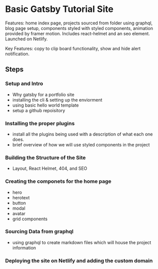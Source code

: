 # Basic Gatsby Tutorial Site
Features: home index page, projects sourced from folder using graphql, blog page setup, components styled with styled components, animation provided by framer motion. Includes react-helmet and an seo element. Launched on Netlify.

Key Features:
copy to clip board functionality, show and hide alert notification.

## Steps 

### Setup and Intro
- Why gatsby for a portfolio site
- installing the cli & setting up the enviorment
- using basic hello world template
- setup a github repoisitory 

### Installing the proper plugins 
- install all the plugins being used with a description of what each one does.
- brief overview of how we will use styled components in the project

### Building the Structure of the Site
- Layout, React Helmet, 404, and SEO

### Creating the componets for the home page
- hero 
- herotext
- button
- modal
- avatar
- grid components

### Sourcing Data from graphql
- using graphql to create markdown files which will house the project information

### Deploying the site on Netlify and adding the custom domain
